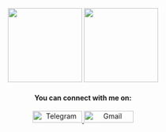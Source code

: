<div align=center> 
    <img height="150px" width="auto" src="https://github-readme-stats.vercel.app/api?username=morheus9&hide_title=true&hide_border=true&show_icons=true&include_all_commits=true&count_private=true&layout=compact&theme=react" />
    <img height="150px" src="https://github-readme-stats.vercel.app/api/top-langs/?username=morheus&layout=compact&hide=html&hide_title=false&hide_border=true&theme=react" />
    <h4><b>You can connect with me on:</b></h4>
    <a href="https://t.me/half_liter_frog">
        <img width="100" height="24px" src="https://img.shields.io/badge/Telegram-2CA5E0?style=for-the-badge&logo=telegram&logoColor=white" alt="Telegram">
    </a>
    <a href="mailto:nodegopher@gmail.com">
        <img width="100" height="24px" src="https://img.shields.io/badge/Gmail-D14836?style=for-the-badge&logo=gmail&logoColor=white" alt="Gmail">
    </a>
</div>
